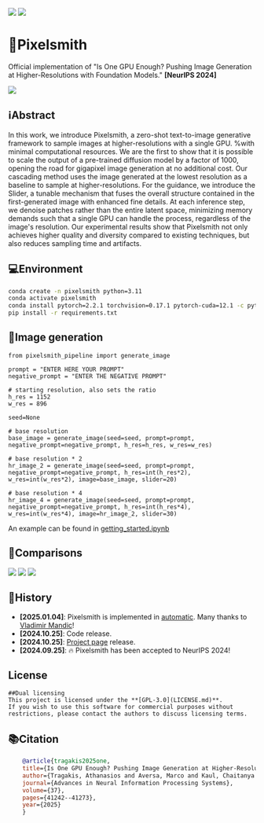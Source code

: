[![](https://img.shields.io/badge/arXiv-Pixelsmith-red.svg)](https://arxiv.org/abs/2406.07251)
[![](https://img.shields.io/badge/Project_Page-Pixelsmith-green.svg)](https://thanos-db.github.io/Pixelsmith/)


# 🔨Pixelsmith
Official implementation of "Is One GPU Enough? Pushing Image Generation at Higher-Resolutions with Foundation Models." **[NeurIPS 2024]**


<img src='./images/main.png'>

## ℹ️Abstract
In this work, we introduce Pixelsmith, a zero-shot text-to-image generative framework to sample images at higher-resolutions with a single GPU. %with minimal computational resources.
We are the first to show that it is possible to scale the output of a pre-trained diffusion model by a factor of 1000, opening the road for gigapixel image generation at no additional cost. Our cascading method uses the image generated at the lowest resolution as a baseline to sample at higher-resolutions. For the guidance, we introduce the Slider, a tunable mechanism that fuses the overall structure contained in the first-generated image with enhanced fine details. At each inference step, we denoise patches rather than the entire latent space, minimizing memory demands such that a single GPU can handle the process, regardless of the image's resolution. Our experimental results show that Pixelsmith not only achieves higher quality and diversity compared to existing techniques, but also reduces sampling time and artifacts.

## 💻Environment
```bash
conda create -n pixelsmith python=3.11
conda activate pixelsmith
conda install pytorch=2.2.1 torchvision=0.17.1 pytorch-cuda=12.1 -c pytorch -c nvidia
pip install -r requirements.txt
```

## 🚀Image generation
```
from pixelsmith_pipeline import generate_image

prompt = "ENTER HERE YOUR PROMPT"
negative_prompt = "ENTER THE NEGATIVE PROMPT"

# starting resolution, also sets the ratio
h_res = 1152    
w_res = 896

seed=None

# base resolution
base_image = generate_image(seed=seed, prompt=prompt, negative_prompt=negative_prompt, h_res=h_res, w_res=w_res)

# base resolution * 2
hr_image_2 = generate_image(seed=seed, prompt=prompt, negative_prompt=negative_prompt, h_res=int(h_res*2), w_res=int(w_res*2), image=base_image, slider=20)

# base resolution * 4
hr_image_4 = generate_image(seed=seed, prompt=prompt, negative_prompt=negative_prompt, h_res=int(h_res*4), w_res=int(w_res*4), image=hr_image_2, slider=30)
```
An example can be found in [getting_started.ipynb](https://github.com/Thanos-DB/Pixelsmith/blob/main/getting_started.ipynb)

## 🥇Comparisons

<img src='./images/qc1.png'>
<img src='./images/comparisons.png'>
<img src='./images/qc2.png'>


## 📆History
- __[2025.01.04]__: Pixelsmith is implemented in [automatic](https://github.com/vladmandic/automatic). Many thanks to [Vladimir Mandic](https://github.com/vladmandic)!
- __[2024.10.25]__: Code release.
- __[2024.10.25]__: [Project page](https://thanos-db.github.io/Pixelsmith/) release.
- __[2024.09.25]__: :fire: Pixelsmith has been accepted to NeurIPS 2024!

## License
```
##Dual licensing
This project is licensed under the **[GPL-3.0](LICENSE.md)**.
If you wish to use this software for commercial purposes without restrictions, please contact the authors to discuss licensing terms.
```

## 📚Citation
```bib
	@article{tragakis2025one,
	title={Is One GPU Enough? Pushing Image Generation at Higher-Resolutions with Foundation Models.},
	author={Tragakis, Athanasios and Aversa, Marco and Kaul, Chaitanya and Murray-Smith, Roderick and Faccio, Daniele},
	journal={Advances in Neural Information Processing Systems},
	volume={37},
	pages={41242--41273},
	year={2025}
	}
```
